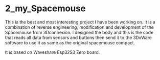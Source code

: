 # 2_my_Spacemouse
  This ia the best and most interesting project I have been working on. It is a combination of reverse engineering, modification and development of the Spacemouse from 3Dconnexion. I designed the body and this is the code that reads all data from sensors and buttons then send it to the 3DxWare software to use it as same as the original spacemouse compact.

  It is based on Waveshare Esp32S3 Zero board.